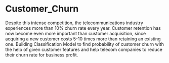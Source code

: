# Customer_Churn

Despite this intense competition, the telecommunications industry experiences more than 10% churn rate every year. 
Customer retention has now become even more important than customer acquisition, since acquiring a new customer costs 5-10 times more than retaining an existing one. 
Building Classification Model to find probability of customer churn with the help of given customer features and help telecom companies to reduce their churn rate for business profit.
